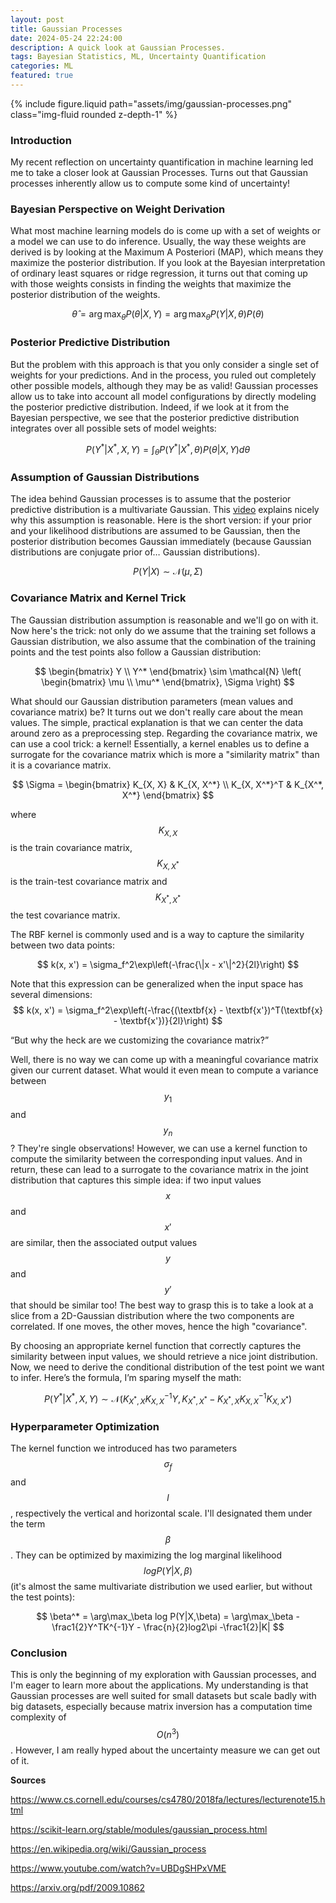 ```yaml
---
layout: post
title: Gaussian Processes
date: 2024-05-24 22:24:00
description: A quick look at Gaussian Processes.
tags: Bayesian Statistics, ML, Uncertainty Quantification
categories: ML
featured: true
---
```


{% include figure.liquid path="assets/img/gaussian-processes.png" class="img-fluid rounded z-depth-1" %}

### Introduction
My recent reflection on uncertainty quantification in machine learning led me to take a closer look at Gaussian Processes. Turns out that Gaussian processes inherently allow us to compute some kind of uncertainty!

### Bayesian Perspective on Weight Derivation
What most machine learning models do is come up with a set of weights or a model we can use to do inference. Usually, the way these weights are derived is by looking at the Maximum A Posteriori (MAP), which means they maximize the posterior distribution. If you look at the Bayesian interpretation of ordinary least squares or ridge regression, it turns out that coming up with those weights consists in finding the weights that maximize the posterior distribution of the weights.

$$
\hat{\theta} = \arg\max_\theta P(\theta | X, Y) = \arg\max_\theta P(Y | X, \theta) P(\theta)
$$

### Posterior Predictive Distribution
But the problem with this approach is that you only consider a single set of weights for your predictions. And in the process, you ruled out completely other possible models, although they may be as valid! Gaussian processes allow us to take into account all model configurations by directly modeling the posterior predictive distribution. Indeed, if we look at it from the Bayesian perspective, we see that the posterior predictive distribution integrates over all possible sets of model weights:

$$
P(Y^* | X^*, X, Y) = \int_{\theta} P(Y^* | X^*, \theta) P(\theta | X, Y) d\theta
$$

### Assumption of Gaussian Distributions
The idea behind Gaussian processes is to assume that the posterior predictive distribution is a multivariate Gaussian. This [video](https://www.youtube.com/watch?v=R-NUdqxKjos) explains nicely why this assumption is reasonable. Here is the short version: if your prior and your likelihood distributions are assumed to be Gaussian, then the posterior distribution becomes Gaussian immediately (because Gaussian distributions are conjugate prior of… Gaussian distributions).

$$
P(Y | X) \sim \mathcal{N}(\mu, \Sigma)
$$

### Covariance Matrix and Kernel Trick
The Gaussian distribution assumption is reasonable and we'll go on with it. Now here's the trick: not only do we assume that the training set follows a Gaussian distribution, we also assume that the combination of the training points and the test points also follow a Gaussian distribution:

$$
\begin{bmatrix}
Y \\
Y^*
\end{bmatrix}
\sim \mathcal{N}
\left(
\begin{bmatrix}
\mu \\
\mu^*
\end{bmatrix},
\Sigma
\right)
$$


What should our Gaussian distribution parameters (mean values and covariance matrix) be? It turns out we don't really care about the mean values. The simple, practical explanation is that we can center the data around zero as a preprocessing step. Regarding the covariance matrix, we can use a cool trick: a kernel! Essentially, a kernel enables us to define a surrogate for the covariance matrix which is more a "similarity matrix" than it is a covariance matrix. 

$$
\Sigma =
\begin{bmatrix}
K_{X, X} & K_{X, X^*} \\
K_{X, X^*}^T & K_{X^*, X^*}
\end{bmatrix}
$$

where $$K_{X, X}$$ is the train covariance matrix, $$K_{X, X^*}$$ is the train-test covariance matrix and $$K_{X^*, X^*}$$ the test covariance matrix.

The RBF kernel is commonly used and is a way to capture the similarity between two data points:

$$
k(x, x') = \sigma_f^2\exp\left(-\frac{\|x - x'\|^2}{2l}\right)
$$

Note that this expression can be generalized when the input space has several dimensions:
$$
k(x, x') = \sigma_f^2\exp\left(-\frac{(\textbf{x} - \textbf{x'})^T(\textbf{x} - \textbf{x'})}{2l}\right)
$$

“But why the heck are we customizing the covariance matrix?” 

Well, there is no way we can come up with a meaningful covariance matrix given our current dataset. What would it even mean to compute a variance between $$y_1$$ and $$y_n$$? They're single observations! However, we can use a kernel function to compute the similarity between the corresponding input values. And in return, these can lead to a surrogate to the covariance matrix in the joint distribution that captures this simple idea: if two input values $$x$$ and $$x'$$ are similar, then the associated output values $$y$$ and $$y'$$ that should be similar too! The best way to grasp this is to take a look at a slice from a 2D-Gaussian distribution where the two components are correlated. If one moves, the other moves, hence the high "covariance".

By choosing an appropriate kernel function that correctly captures the similarity between input values, we should retrieve a nice joint distribution. Now, we need to derive the conditional distribution of the test point we want to infer. Here’s the formula, I’m sparing myself the math:

$$
P(Y^* | X^*, X, Y) \sim \mathcal{N}(K_{X^*, X} K_{X, X}^{-1} Y, K_{X^*, X^*} - K_{X^*, X} K_{X, X}^{-1} K_{X, X^*})
$$

### Hyperparameter Optimization

The kernel function we introduced has two parameters $$\sigma_f$$ and $$l$$, respectively the vertical and horizontal scale. I'll designated them under the term $$\beta$$. They can be optimized by maximizing the log marginal likelihood $$log P(Y|X,\beta)$$ (it's almost the same multivariate distribution we used earlier, but without the test points):

$$
\beta^* = \arg\max_\beta log P(Y|X,\beta) = \arg\max_\beta -\frac1{2}Y^TK^{-1}Y - \frac{n}{2}log2\pi -\frac1{2}|K|
$$


### Conclusion
This is only the beginning of my exploration with Gaussian processes, and I'm eager to learn more about the applications. My understanding is that Gaussian processes are well suited for small datasets but scale badly with big datasets, especially because matrix inversion has a computation time complexity of $$O(n^3)$$. However, I am really hyped about the uncertainty measure we can get out of it.

**Sources**

https://www.cs.cornell.edu/courses/cs4780/2018fa/lectures/lecturenote15.html

https://scikit-learn.org/stable/modules/gaussian_process.html

https://en.wikipedia.org/wiki/Gaussian_process

https://www.youtube.com/watch?v=UBDgSHPxVME

https://arxiv.org/pdf/2009.10862
